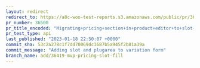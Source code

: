 ```yaml
---
layout: redirect
redirect_to: https://a8c-woo-test-reports.s3.amazonaws.com/public/pr/36500/api/index.html
pr_number: 36500
pr_title_encoded: "Migrating+pricing+section+in+product+editor+to+slot+fills"
pr_test_type: api
last_published: "2023-01-18 22:50:07 +0000"
commit_sha: 53c2a278c1f7dd70069dc3687b5a945f2b81a39a
commit_message: "Adding slot and plugarea to variation form"
branch_name: add/36419-mvp-pricing-slot-fill
---
```


